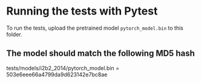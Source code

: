 # Running the tests with Pytest

To run the tests, upload the pretrained model `pytorch_model.bin` to this folder.

## The model should match the following MD5 hash

tests/models/i2b2_2014/pytorch_model.bin = 503e6eee66a4799da9d623142e7bc8ae